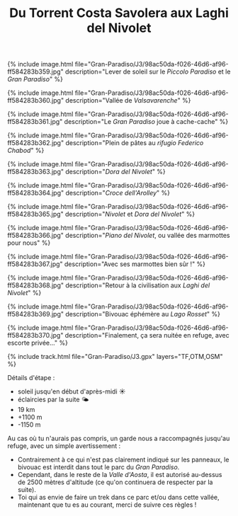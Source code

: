 ﻿---
title: "Du Torrent Costa Savolera aux Laghi del Nivolet"
permalink: /Gran-Paradiso/J3/
sidebar:
  nav: "gran_paradiso"
enable_tracks: true
---

{% include image.html file="Gran-Paradiso/J3/98ac50da-f026-46d6-af96-ff584283b359.jpg" description="Lever de soleil sur le *Piccolo Paradiso* et le *Gran Paradiso*" %}

{% include image.html file="Gran-Paradiso/J3/98ac50da-f026-46d6-af96-ff584283b360.jpg" description="Vallée de *Valsavarenche*" %}

{% include image.html file="Gran-Paradiso/J3/98ac50da-f026-46d6-af96-ff584283b361.jpg" description="Le *Gran Paradiso* joue à cache-cache" %}

{% include image.html file="Gran-Paradiso/J3/98ac50da-f026-46d6-af96-ff584283b362.jpg" description="Plein de pâtes au *rifugio Federico Chabod*" %}

{% include image.html file="Gran-Paradiso/J3/98ac50da-f026-46d6-af96-ff584283b363.jpg" description="*Dora del Nivolet*" %}

{% include image.html file="Gran-Paradiso/J3/98ac50da-f026-46d6-af96-ff584283b364.jpg" description="*Croce dell'Arolley*" %}

{% include image.html file="Gran-Paradiso/J3/98ac50da-f026-46d6-af96-ff584283b365.jpg" description="*Nivolet* et *Dora del Nivolet*" %}

{% include image.html file="Gran-Paradiso/J3/98ac50da-f026-46d6-af96-ff584283b366.jpg" description="*Piano del Nivolet*, ou vallée des marmottes pour nous" %}

{% include image.html file="Gran-Paradiso/J3/98ac50da-f026-46d6-af96-ff584283b367.jpg" description="Avec ses marmottes bien sûr !" %}

{% include image.html file="Gran-Paradiso/J3/98ac50da-f026-46d6-af96-ff584283b368.jpg" description="Retour à la civilisation aux *Laghi del Nivolet*" %}

{% include image.html file="Gran-Paradiso/J3/98ac50da-f026-46d6-af96-ff584283b369.jpg" description="Bivouac éphémère au *Lago Rosset*" %}

{% include image.html file="Gran-Paradiso/J3/98ac50da-f026-46d6-af96-ff584283b370.jpg" description="Finalement, ça sera nuitée en refuge, avec escorte privée..." %}

{% include track.html file="Gran-Paradiso/J3.gpx" layers="TF,OTM,OSM" %}

Détails d'étape :
* soleil jusqu'en début d'après-midi :sunny:
* éclaircies par la suite :sun_behind_small_cloud:
* 19 km
* +1100 m
* -1150 m

Au cas où tu n'aurais pas compris, un garde nous a raccompagnés jusqu'au refuge, avec un simple avertissement :
* Contrairement à ce qui n'est pas clairement indiqué sur les panneaux, le bivouac est interdit dans tout le parc du *Gran Paradiso*.
* Cependant, dans le reste de la *Valle d'Aosta*, il est autorisé au-dessus de 2500 mètres d'altitude (ce qu'on continuera de respecter par la suite).
* Toi qui as envie de faire un trek dans ce parc et/ou dans cette vallée, maintenant que tu es au courant, merci de suivre ces règles !
